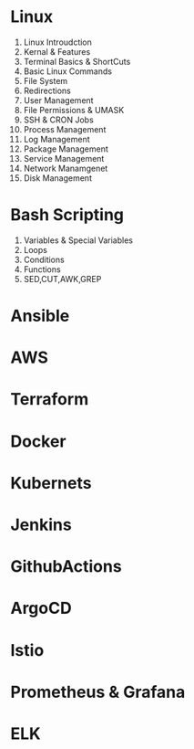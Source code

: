 # Linux
1. Linux Introudction
2. Kernal & Features
3. Terminal Basics & ShortCuts
4. Basic Linux Commands
5. File System
6. Redirections
7. User Management
8. File Permissions & UMASK
9. SSH & CRON Jobs
10. Process Management
11. Log Management
12. Package Management
13. Service Management
14. Network Manamgenet
15. Disk Management

# Bash Scripting
1. Variables & Special Variables
2. Loops
3. Conditions
4. Functions
5. SED,CUT,AWK,GREP
# Ansible

# AWS

# Terraform

# Docker

# Kubernets

# Jenkins

# GithubActions

# ArgoCD

# Istio

# Prometheus & Grafana

# ELK